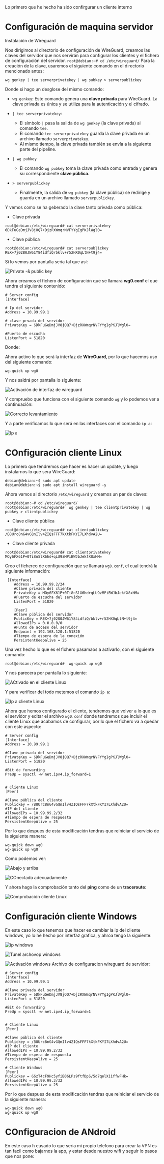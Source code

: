 Lo primero que he hecho ha sido confirgurar un cliente interno


# Configuración de maquina servidor

Instalación de Wireguard


Nos dirigimos al directorio de configuración de WireGuard, creamos las claves del servidor que nos servirán para configurar los clientes y el fichero de configuración del servidor.
```root@debian:~# cd /etc/wireguard/```
Para la creación de la clave, usaremos el siguiente comando en el directorio mencionado antes:


```wg genkey | tee serverprivatekey | wg pubkey > serverpublickey```

Donde si hago un desglose del mismo comando:

- `wg genkey`: Este comando genera una **clave privada** para WireGuard. La clave privada es única y se utiliza para la autenticación y el cifrado.

- `| tee serverprivatekey`:
  - El símbolo `|` pasa la salida de `wg genkey` (la clave privada) al comando `tee`.  
  - El comando `tee serverprivatekey` guarda la clave privada en un archivo llamado `serverprivatekey`.  
  - Al mismo tiempo, la clave privada también se envía a la siguiente parte del pipeline.

- `| wg pubkey`
  - El comando `wg pubkey` toma la clave privada como entrada y genera su correspondiente **clave pública**.

- `> serverpublickey`
  - Finalmente, la salida de `wg pubkey` (la clave pública) se redirige y guarda en un archivo llamado `serverpublickey`.


Y vemos como se ha geberado la clave tanto privada como pública:

- Clave privada
```
root@debian:/etc/wireguard# cat serverprivatekey 
6DkFuGeDmjJV8jOQ7+DjzRXWmqrNVFYYgIgPKJlWgl0=

```
- Clave pública

```
root@debian:/etc/wireguard# cat serverpublickey 
REX+7j0280JW61Y84idfiQ/bklv+r52HX0qLtN+t9j4=

```
Si lo vemos por pantalla seria tal que así:

![Private -& public key](image-16.png)

Ahora creamos el fichero de configuración que se llamara **wg0.conf** el que tendra el siguiente contenido:

```
# Server config
[Interface]

# Ip del servidor 
Address = 10.99.99.1

# clave prvada del servidor
PrivateKey = 6DkFuGeDmjJV8jOQ7+DjzRXWmqrNVFYYgIgPKJlWgl0=

#Puerto de escucha
ListenPort = 51820

```

Donde:


Ahora activo lo que será la interfaz de **WireGuard**, por lo que hacemos uso del siguiente comando:

`wg-quick up wg0`

Y nos saldrá por pantalla lo siguiente:

![Activación de interfaz de wireguard](image-17.png)

Y compruebo que funciona con el siguiente comando `wg` y lo podemos ver a continuación:

![Correcto levantamiento](correto-wg.png)

Y a parte verificamos lo que será en las interfaces con el comando `ip a`:

![Ip a](ip-a-server.png)


# COnfiguración cliente Linux

Lo primero que tendremos que hacer es hacer un update, y luego instalarnos lo que sera WireGuard:

```
debian@debian:~$ sudo apt update
debian@debian:~$ sudo apt install wireguard -y
```

Ahora vamos al directorio `/etc/wireguard` y creamos un par de claves:

```
root@debian:~# cd /etc/wireguard/
root@debian:/etc/wireguard#  wg genkey | tee clientprivatekey | wg pubkey > clientpublickey

```

- Clave cliente pública
```
root@debian:/etc/wireguard# cat clientpublickey 
/B8Urc8nG4vGQnIlv4ZIQsFFF7kXtkFKYI7LXhdvA2U=

```
- Clave cliente privada

```
root@debian:/etc/wireguard# cat clientprivatekey 
MOy6FX61P+0Ti8nSlX6hd+qLU9zMPiBWJbJekfX8xHM=

```

Creo el ficherco de configuración que se llamará `wg0.conf`, el cual tendrá la siguiente información:

```
 [Interface]
    Address = 10.99.99.2/24
    #Clave privada del cliente
    PrivateKey = MOy6FX61P+0Ti8nSlX6hd+qLU9zMPiBWJbJekfX8xHM=
    #Puerto de escucha del servidor
    ListenPort = 51820

    [Peer]
    #Clave pública del servidor
    PublicKey = REX+7j0280JW61Y84idfiQ/bklv+r52HX0qLtN+t9j4=
    AllowedIPs = 0.0.0.0/0
    #Punto de acceso del servidor
    Endpoint = 192.168.120.1:51820
    #Tiempo de espera de la conexión
    PersistentKeepalive = 25
```

Una vez hecho lo que es el fichero pasamaos a activarlo, con el siguiente comando:

`root@debian:/etc/wireguard#  wg-quick up wg0`

Y nos parecera por pantalla lo siguiente:

![ACtivado en el cliente Linux](image-18.png)

Y para verificar del todo metemos el comando `ip a`:

![Ip a cliente Linux](image-19.png)

Ahora que hemos configurado el cliente, tendremos que volver a lo que es el servidor y editar el archivo `wg0.conf` donde tendremos que incluir el cliente Linux que acabamos de configurar, por lo que el fichero va a quedar con este aspecto:

```
# Server config
[Interface]
Address = 10.99.99.1

#Clave privada del servidor
PrivateKey = 6DkFuGeDmjJV8jOQ7+DjzRXWmqrNVFYYgIgPKJlWgl0=
ListenPort = 51820

#Bit de forwarding
PreUp = sysctl -w net.ipv4.ip_forward=1


# Cliente Linux
[Peer]

#Clave pública del cliente
Publickey = /B8Urc8nG4vGQnIlv4ZIQsFFF7kXtkFKYI7LXhdvA2U=
#IP del cliente
AllowedIPs = 10.99.99.2/32
#Tiempo de espera de respuesta
PersistentKeepAlive = 25

```

Por lo que despues de esta modificación tendras que reiniciar el servicio de la siguiente manera:

```
wg-quick down wg0
wg-quick up wg0
```

Como podemos ver:

![Abajo y arriba](image-20.png)

![COnectado adecuadamente](image-21.png)

Y ahora hago la comprobación tanto del **ping** como de un **traceroute**:

![Comprobación cliente Linux](comprobación-cliente-linux-wireguard.png)


# Configuración cliente Windows

En este caso lo que tenemos que hacer es cambiar la ip del cliente windows, yo lo he hecho por interfaz grafica, y ahroa tengo la siguiente:

![ip windows](ip-windows.png)

![Tunel archovop windows](tuneladora-windows.png)

![Activación windows](Activada-w.png)
Archivo de configuracion wireguard de servidor:

```
# Server config
[Interface]
Address = 10.99.99.1

#Clave privada del servidor
PrivateKey = 6DkFuGeDmjJV8jOQ7+DjzRXWmqrNVFYYgIgPKJlWgl0=
ListenPort = 51820

#Bit de forwarding
PreUp = sysctl -w net.ipv4.ip_forward=1


# Cliente Linux
[Peer]

#Clave pública del cliente
Publickey = /B8Urc8nG4vGQnIlv4ZIQsFFF7kXtkFKYI7LXhdvA2U=
#IP del cliente
AllowedIPs = 10.99.99.2/32
#Tiempo de espera de respuesta
PersistentKeepAlive = 25

# Cliente Windows
[Peer]
Publickey = G6zT4cF9Hc5yfiB06LPz9ftfDpS/5d7qolXi1ffwFHk=
AllowedIPs = 10.99.99.3/32
PersistentKeepAlive = 25
```
Por lo que despues de esta modificación tendras que reiniciar el servicio de la siguiente manera:

```
wg-quick down wg0
wg-quick up wg0
```
# COnfiguracion de ANdroid

En este caso h eusado lo que seria mi propio telefono para crear la VPN es tan facil como bajarnos la app, y estar desde nuestro wifi y seguir lo pasos que nos pone:

